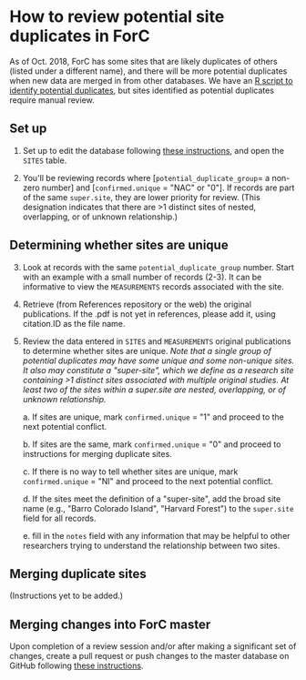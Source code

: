# How to review potential site duplicates in ForC
As of Oct. 2018, ForC has some sites that are likely duplicates of others (listed under a different name), and there will be more potential duplicates when new data are merged in from other databases. We have an [R script to identify potential duplicates](), but sites identified as potential duplicates require manual review. 

## Set up
1. Set up to edit the database following [these instructions](https://github.com/forc-db/ForC/blob/master/how_to/edit_the_data_(overview).md), and open the `SITES` table. 

2. You'll be reviewing records where [`potential_duplicate_group`= a non-zero number] and [`confirmed.unique` = "NAC" or "0"]. If records are part of the same `super.site`, they are lower priority for review. (This designation indicates that there are >1 distinct sites of nested, overlapping, or of unknown relationship.)

## Determining whether sites are unique

3. Look at records with the same `potential_duplicate_group` number. Start with an example with a small number of records (2-3). It can be informative to view the `MEASUREMENTS` records associated with the site.

4. Retrieve (from References repository or the web) the original publications. If the .pdf is not yet in references, please add it, using citation.ID as the file name.

5. Review the data entered in `SITES` and `MEASUREMENTS` original publications to determine whether sites are unique. *Note that  a single group of potential duplicates may have some unique and some non-unique sites. It also may constitute a "super-site", which we define as a research site containing >1 distinct sites associated with multiple original studies. At least two of the sites within a super.site are nested, overlapping, or of unknown relationship.* 

    a. If sites are unique, mark `confirmed.unique` = "1" and proceed to the next potential conflict.
 
    b. If sites are the same, mark `confirmed.unique` = "0" and proceed to instructions for merging duplicate sites.
 
    c. If there is no way to tell whether sites are unique, mark `confirmed.unique` = "NI" and proceed to the next potential conflict. 
 
    d. If the sites meet the definition of a "super-site", add the broad site name (e.g., "Barro Colorado Island", "Harvard Forest") to the `super.site` field for all records. 
 
    e. fill in the `notes` field with any information that may be helpful to other researchers trying to understand the relationship between two sites.
 
 ## Merging duplicate sites
 (Instructions yet to be added.)
 
 
 ## Merging changes into ForC master
Upon completion of a review session and/or after making a significant set of changes, create a pull request or push changes to the master database on GitHub following [these instructions](https://github.com/forc-db/ForC/blob/master/how_to/edit_the_data_(overview).md). 
